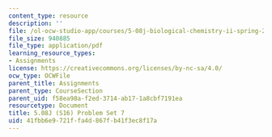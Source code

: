 ```yaml
---
content_type: resource
description: ''
file: /ol-ocw-studio-app/courses/5-08j-biological-chemistry-ii-spring-2016/41fbb6e9721ffa4d867fb41f3ec8f17a_MIT5_08jS16ps7.pdf
file_size: 940885
file_type: application/pdf
learning_resource_types:
- Assignments
license: https://creativecommons.org/licenses/by-nc-sa/4.0/
ocw_type: OCWFile
parent_title: Assignments
parent_type: CourseSection
parent_uid: f58ea98a-f2ed-3714-ab17-1a8cbf7191ea
resourcetype: Document
title: 5.08J (S16) Problem Set 7
uid: 41fbb6e9-721f-fa4d-867f-b41f3ec8f17a
---
```

